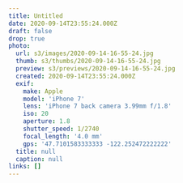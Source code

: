 ```yaml
---
title: Untitled
date: 2020-09-14T23:55:24.000Z
draft: false
drop: true
photo:
  url: s3/images/2020-09-14-16-55-24.jpg
  thumb: s3/thumbs/2020-09-14-16-55-24.jpg
  preview: s3/previews/2020-09-14-16-55-24.jpg
  created: 2020-09-14T23:55:24.000Z
  exif:
    make: Apple
    model: 'iPhone 7'
    lens: 'iPhone 7 back camera 3.99mm f/1.8'
    iso: 20
    aperture: 1.8
    shutter_speed: 1/2740
    focal_length: '4.0 mm'
    gps: '47.7101583333333 -122.252472222222'
  title: null
  caption: null
links: []
---
```

